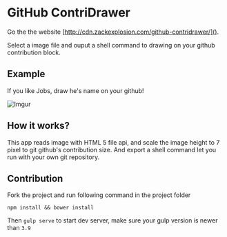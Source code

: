 # GitHub ContriDrawer

Go the the website [http://cdn.zackexplosion.com/github-contridrawer/]().

Select a image file and ouput a shell command to drawing on your github contribution block.

## Example

If you like Jobs, draw he's name on your github!

![Imgur](http://i.imgur.com/dUH74IK.png)

## How it works?

This app reads image with HTML 5 file api, and scale the image height to 7 pixel to git github's contribution size. And export a shell command let you run with your own git repository.

## Contribution

Fork the project and run following command in the project folder

```
npm install && bower install
```

Then `gulp serve` to start dev server, make sure your gulp version is newer than `3.9`




